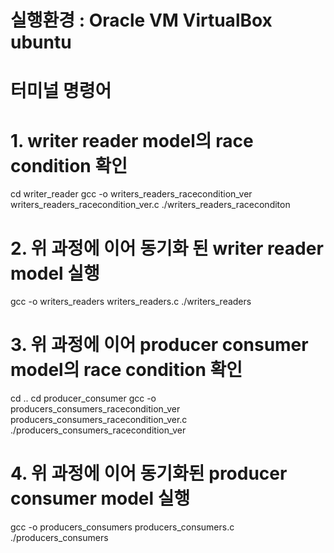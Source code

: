 
# 실행환경 : Oracle VM VirtualBox ubuntu

# 터미널 명령어

# 1. writer reader model의 race condition 확인

cd writer_reader
gcc -o writers_readers_racecondition_ver writers_readers_racecondition_ver.c
./writers_readers_raceconditon

# 2. 위 과정에 이어 동기화 된 writer reader model 실행

gcc -o writers_readers writers_readers.c
./writers_readers

# 3. 위 과정에 이어 producer consumer model의 race condition 확인

cd ..
cd producer_consumer
gcc -o producers_consumers_racecondition_ver producers_consumers_racecondition_ver.c
./producers_consumers_racecondition_ver

# 4. 위 과정에 이어 동기화된 producer consumer model 실행

gcc -o producers_consumers producers_consumers.c
./producers_consumers